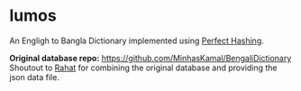 # lumos

An Engligh to Bangla Dictionary implemented using [Perfect Hashing](https://en.wikipedia.org/wiki/Perfect_hash_function).

**Original database repo:** https://github.com/MinhasKamal/BengaliDictionary  <br>
Shoutout to [Rahat](https://github.com/rahathossain690/Hash-Dictionary) for combining the original database and providing the json data file.
